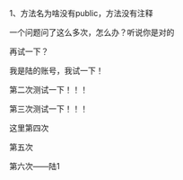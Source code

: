 1、方法名为啥没有public，方法没有注释

一个问题问了这么多次，怎么办？听说你是对的

再试一下？

我是陆的账号，我试一下！

第二次测试一下！！！

第三次测试一下！！！

这里第四次

第五次

第六次——陆1

